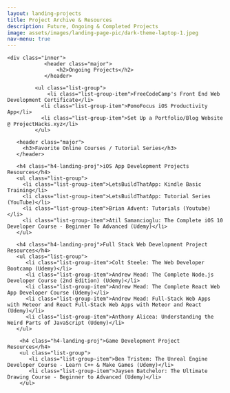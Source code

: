 ```yaml
---
layout: landing-projects
title: Project Archive & Resources
description: Future, Ongoing & Completed Projects
image: assets/images/landing-page-pic/dark-theme-laptop-1.jpeg
nav-menu: true
---
```


<!-- Main -->
<div id="main">

<!-- One -->
<section id="one">

	<div class="inner">
				<header class="major">
					<h2>Ongoing Projects</h2>
				</header>

			 <ul class="list-group">
				 <li class="list-group-item">FreeCodeCamp's Front End Web Development Certificate</li>
			   <li class="list-group-item">PomoFocus iOS Productivity App</li>
			   <li class="list-group-item">Set Up a Portfolio/Blog Website @ ProjectHacks.xyz</li>
			 </ul>

       <header class="major">
         <h3>Favorite Online Courses / Tutorial Series</h3>
       </header>

       <h4 class="h4-landing-proj">iOS App Development Projects Resources</h4>
       <ul class="list-group">
         <li class="list-group-item">LetsBuildThatApp: Kindle Basic Training</li>
         <li class="list-group-item">LetsBuildThatApp: Tutorial Series (YouTube)</li>
         <li class="list-group-item">Brian Advent: Tutorials (Youtube)</li>
         <li class="list-group-item">Atil Samancioglu: The Complete iOS 10 Developer Course - Beginner To Advanced (Udemy)</li>
       </ul>

       <h4 class="h4-landing-proj">Full Stack Web Development Project Resources</h4>
       <ul class="list-group">
          <li class="list-group-item">Colt Steele: The Web Developer Bootcamp (Udemy)</li>
          <li class="list-group-item">Andrew Mead: The Complete Node.js Developer Course (2nd Edition) (Udemy)</li>
          <li class="list-group-item">Andrew Mead: The Complete React Web App Developer Course (Udemy)</li>
          <li class="list-group-item">Andrew Mead: Full-Stack Web Apps with Meteor and React Full-Stack Web Apps with Meteor and React (Udemy)</li>
          <li class="list-group-item">Anthony Alicea: Understanding the Weird Parts of JavaScript (Udemy)</li>
       </ul>

        <h4 class="h4-landing-proj">Game Development Project Resources</h4>
        <ul class="list-group">
           <li class="list-group-item">Ben Tristem: The Unreal Engine Developer Course - Learn C++ & Make Games (Udemy)</li>
           <li class="list-group-item">Jaysen Batchelor: The Ultimate Drawing Course - Beginner to Advanced (Udemy)</li>
        </ul>


</div>
